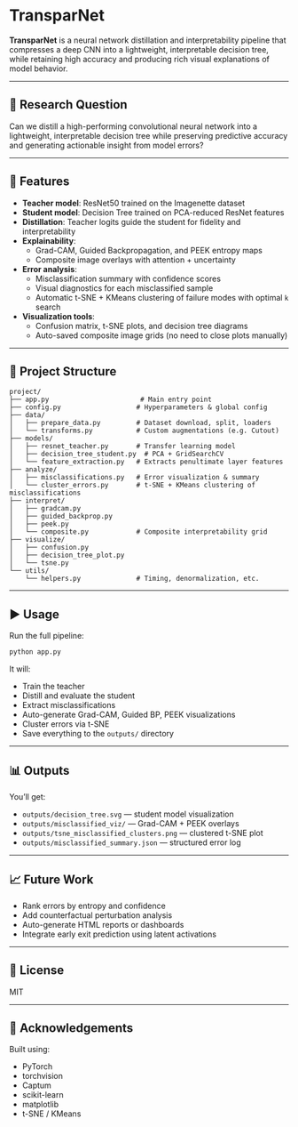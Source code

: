 # TransparNet

**TransparNet** is a neural network distillation and interpretability pipeline that compresses a deep CNN into a lightweight, interpretable decision tree, while retaining high accuracy and producing rich visual explanations of model behavior.

---

## 🧠 Research Question

Can we distill a high-performing convolutional neural network into a lightweight, interpretable decision tree while preserving predictive accuracy and generating actionable insight from model errors?

---

## 🚀 Features

- **Teacher model**: ResNet50 trained on the Imagenette dataset
- **Student model**: Decision Tree trained on PCA-reduced ResNet features
- **Distillation**: Teacher logits guide the student for fidelity and interpretability
- **Explainability**:
  - Grad-CAM, Guided Backpropagation, and PEEK entropy maps
  - Composite image overlays with attention + uncertainty
- **Error analysis**:
  - Misclassification summary with confidence scores
  - Visual diagnostics for each misclassified sample
  - Automatic t-SNE + KMeans clustering of failure modes with optimal `k` search
- **Visualization tools**:
  - Confusion matrix, t-SNE plots, and decision tree diagrams
  - Auto-saved composite image grids (no need to close plots manually)

---

## 📂 Project Structure

```
project/
├── app.py                       # Main entry point
├── config.py                   # Hyperparameters & global config
├── data/
│   ├── prepare_data.py         # Dataset download, split, loaders
│   └── transforms.py           # Custom augmentations (e.g. Cutout)
├── models/
│   ├── resnet_teacher.py       # Transfer learning model
│   ├── decision_tree_student.py  # PCA + GridSearchCV
│   └── feature_extraction.py   # Extracts penultimate layer features
├── analyze/
│   ├── misclassifications.py   # Error visualization & summary
│   └── cluster_errors.py       # t-SNE + KMeans clustering of misclassifications
├── interpret/
│   ├── gradcam.py
│   ├── guided_backprop.py
│   ├── peek.py
│   └── composite.py            # Composite interpretability grid
├── visualize/
│   ├── confusion.py
│   ├── decision_tree_plot.py
│   └── tsne.py
└── utils/
    └── helpers.py              # Timing, denormalization, etc.
```

---

## ▶️ Usage

Run the full pipeline:

```bash
python app.py
```

It will:
- Train the teacher
- Distill and evaluate the student
- Extract misclassifications
- Auto-generate Grad-CAM, Guided BP, PEEK visualizations
- Cluster errors via t-SNE
- Save everything to the `outputs/` directory

---

## 📊 Outputs

You’ll get:
- `outputs/decision_tree.svg` — student model visualization
- `outputs/misclassified_viz/` — Grad-CAM + PEEK overlays
- `outputs/tsne_misclassified_clusters.png` — clustered t-SNE plot
- `outputs/misclassified_summary.json` — structured error log

---

## 📈 Future Work

- Rank errors by entropy and confidence
- Add counterfactual perturbation analysis
- Auto-generate HTML reports or dashboards
- Integrate early exit prediction using latent activations

---

## 📄 License

MIT

---

## 🤝 Acknowledgements

Built using:
- PyTorch
- torchvision
- Captum
- scikit-learn
- matplotlib
- t-SNE / KMeans
